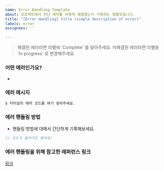 ```yaml
---
name: Error Handling Template
about: 프로젝트에서 만난 에러를 어떻게 해결했는지 기록하는 템플릿입니다.
title: "[Error Handling] title (simple description of error)"
labels: error
assignees: ''

---
```


> 해결된 에러라면 라벨에 'Complete' 를 달아주세요.
> 미해결된 에러라면 라벨을 'In progress' 로 변경해주세요.

### 어떤 에러인가요?
- 

### 에러 메시지

```bash
$ 터미널의 에러 코드를 여기 넣어주세요.
```

### 에러 핸들링 방법

- 핸들링 방법에 대해서 간단하게 기록해보세요.

```js
// 코드가 들어가도 좋아요!
```

### 에러 핸들링을 위해 참고한 레퍼런스 링크

[링크]()
